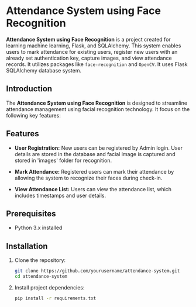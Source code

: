 # Attendance System using Face Recognition

**Attendance System using Face Recognition** is a project created for learning machine learning, Flask, and SQLAlchemy. This system enables users to mark attendance for existing users, register new users with an already set authentication key, capture images, and view attendance records. It utilizes packages like `face-recognition` and `OpenCV`. It uses Flask SQLAlchemy database system.

## Introduction

The **Attendance System using Face Recognition** is designed to streamline attendance management using facial recognition technology. It focus on the following key features:

## Features

- **User Registration:** New users can be registered by Admin login. User details are stored in the database and facial image is captured and stored in 'images' folder for recognition.

- **Mark Attendance:** Registered users can mark their attendance by allowing the system to recognize their faces during check-in.

- **View Attendance List:** Users can view the attendance list, which includes timestamps and user details.

## Prerequisites

- Python 3.x installed

## Installation

1. Clone the repository:

   ```bash
   git clone https://github.com/yourusername/attendance-system.git
   cd attendance-system
2. Install project dependencies:

   ```bash
   pip install -r requirements.txt
